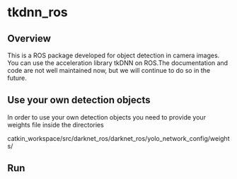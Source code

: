 # tkdnn_ros
## Overview
This is a ROS package developed for object detection in camera images. You can use the acceleration library tkDNN on ROS.The documentation and code are not well maintained now, but we will continue to do so in the future.

## Use your own detection objects
In order to use your own detection objects you need to provide your weights file inside the directories

catkin_workspace/src/darknet_ros/darknet_ros/yolo_network_config/weights/


## Run
